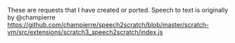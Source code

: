 These are requests that I have created or ported.
Speech to text is originally by @champierre https://github.com/champierre/speech2scratch/blob/master/scratch-vm/src/extensions/scratch3_speech2scratch/index.js
